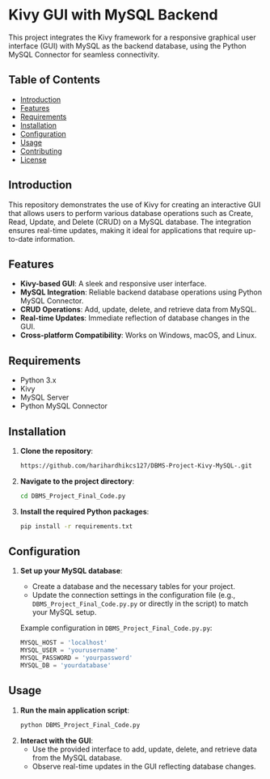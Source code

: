 # Kivy GUI with MySQL Backend

This project integrates the Kivy framework for a responsive graphical user interface (GUI) with MySQL as the backend database, using the Python MySQL Connector for seamless connectivity.

## Table of Contents
- [Introduction](#introduction)
- [Features](#features)
- [Requirements](#requirements)
- [Installation](#installation)
- [Configuration](#configuration)
- [Usage](#usage)
- [Contributing](#contributing)
- [License](#license)

## Introduction
This repository demonstrates the use of Kivy for creating an interactive GUI that allows users to perform various database operations such as Create, Read, Update, and Delete (CRUD) on a MySQL database. The integration ensures real-time updates, making it ideal for applications that require up-to-date information.

## Features
- **Kivy-based GUI**: A sleek and responsive user interface.
- **MySQL Integration**: Reliable backend database operations using Python MySQL Connector.
- **CRUD Operations**: Add, update, delete, and retrieve data from MySQL.
- **Real-time Updates**: Immediate reflection of database changes in the GUI.
- **Cross-platform Compatibility**: Works on Windows, macOS, and Linux.

## Requirements
- Python 3.x
- Kivy
- MySQL Server
- Python MySQL Connector

## Installation
1. **Clone the repository**:
    ```sh
    https://github.com/harihardhikcs127/DBMS-Project-Kivy-MySQL-.git
    ```
2. **Navigate to the project directory**:
    ```sh
    cd DBMS_Project_Final_Code.py
    ```
3. **Install the required Python packages**:
    ```sh
    pip install -r requirements.txt
    ```

## Configuration
1. **Set up your MySQL database**:
    - Create a database and the necessary tables for your project.
    - Update the connection settings in the configuration file (e.g., `DBMS_Project_Final_Code.py.py` or directly in the script) to match your MySQL setup.

    Example configuration in `DBMS_Project_Final_Code.py.py`:
    ```python
    MYSQL_HOST = 'localhost'
    MYSQL_USER = 'yourusername'
    MYSQL_PASSWORD = 'yourpassword'
    MYSQL_DB = 'yourdatabase'
    ```

## Usage
1. **Run the main application script**:
    ```sh
    python DBMS_Project_Final_Code.py
    ```
2. **Interact with the GUI**:
    - Use the provided interface to add, update, delete, and retrieve data from the MySQL database.
    - Observe real-time updates in the GUI reflecting database changes.
